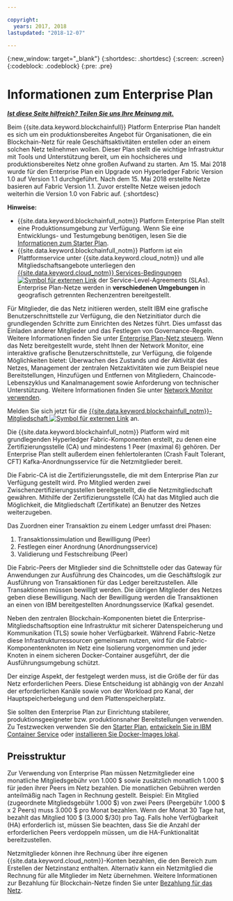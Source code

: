 ```yaml
---

copyright:
  years: 2017, 2018
lastupdated: "2018-12-07"

---
```


{:new_window: target="_blank"}
{:shortdesc: .shortdesc}
{:screen: .screen}
{:codeblock: .codeblock}
{:pre: .pre}

# Informationen zum Enterprise Plan


***[Ist diese Seite hilfreich? Teilen Sie uns Ihre Meinung mit.](https://www.surveygizmo.com/s3/4501493/IBM-Blockchain-Documentation)***


Beim {{site.data.keyword.blockchainfull}} Platform Enterprise Plan handelt es sich um ein produktionsbereites Angebot für Organisationen, die ein Blockchain-Netz für reale Geschäftsaktivitäten erstellen oder an einem solchen Netz teilnehmen wollen. Dieser Plan stellt die wichtige Infrastruktur mit Tools und Unterstützung bereit, um ein hochsicheres und produktionsbereites Netz ohne großen Aufwand zu starten. Am 15. Mai 2018 wurde für den Enterprise Plan ein Upgrade von Hyperledger Fabric Version 1.0 auf Version 1.1 durchgeführt. Nach dem 15. Mai 2018 erstellte Netze basieren auf Fabric Version 1.1. Zuvor erstellte Netze weisen jedoch weiterhin die Version 1.0 von Fabric auf.
{:shortdesc}

**Hinweise:**
- {{site.data.keyword.blockchainfull_notm}} Platform Enterprise Plan stellt eine Produktionsumgebung zur Verfügung. Wenn Sie eine Entwicklungs- und Testumgebung benötigen, lesen Sie die [Informationen zum Starter Plan](starter_plan.html).
- {{site.data.keyword.blockchainfull_notm}} Platform ist ein Plattformservice unter {{site.data.keyword.cloud_notm}} und alle Mitgliedschaftsangebote unterliegen den [{{site.data.keyword.cloud_notm}} Services-Bedingungen ![Symbol für externen Link](images/external_link.svg "Symbol für externen Link")](https://www-03.ibm.com/software/sla/sladb.nsf/sla/bm-6605-13 "{{site.data.keyword.cloud_notm}} Services-Bedingungen") der Service-Level-Agreements (SLAs). Enterprise Plan-Netze werden in **verschiedenen Umgebungen** in geografisch getrennten Rechenzentren bereitgestellt.

Für Mitglieder, die das Netz initiieren werden, stellt IBM eine grafische Benutzerschnittstelle zur Verfügung, die den Netzinitiator durch die grundlegenden Schritte zum Einrichten des Netzes führt. Dies umfasst das Einladen anderer Mitglieder und das Festlegen von Governance-Regeln. Weitere Informationen finden Sie unter [Enterprise Plan-Netz steuern](get_start.html). Wenn das Netz bereitgestellt wurde, steht Ihnen der Network Monitor, eine interaktive grafische Benutzerschnittstelle, zur Verfügung, die folgende Möglichkeiten bietet: Überwachen des Zustands und der Aktivität des Netzes, Management der zentralen Netzaktivitäten wie zum Beispiel neue Bereitstellungen, Hinzufügen und Entfernen von Mitgliedern, Chaincode-Lebenszyklus und Kanalmanagement sowie Anforderung von technischer Unterstützung. Weitere Informationen finden Sie unter [Network Monitor verwenden](v10_dashboard.html).

Melden Sie sich jetzt für die [{{site.data.keyword.blockchainfull_notm}}-Mitgliedschaft ![Symbol für externen Link](images/external_link.svg "Symbol für externen Link")](https://console.bluemix.net/catalog/services/blockchain?env_id=ibm:yp:us-south&taxonomyNavigation=apps) an.

Die {{site.data.keyword.blockchainfull_notm}} Platform wird mit grundlegenden Hyperledger Fabric-Komponenten erstellt, zu denen eine Zertifizierungsstelle (CA) und mindestens 1 Peer (maximal 6) gehören.  Der Enterprise Plan stellt außerdem einen fehlertoleranten (Crash Fault Tolerant, CFT) Kafka-Anordnungsservice für die Netzmitglieder bereit.

Die Fabric-CA ist die Zertifizierungsstelle, die mit dem Enterprise Plan zur Verfügung gestellt wird. Pro Mitglied werden zwei Zwischenzertifizierungsstellen bereitgestellt, die die Netzmitgliedschaft gewähren. Mithilfe der Zertifizierungsstelle (CA) hat das Mitglied auch die Möglichkeit, die Mitgliedschaft (Zertifikate) an Benutzer des Netzes weiterzugeben.

Das Zuordnen einer Transaktion zu einem Ledger umfasst drei Phasen:  
1. Transaktionssimulation und Bewilligung (Peer)
2. Festlegen einer Anordnung (Anordnungsservice)
3. Validierung und Festschreibung (Peer)

Die Fabric-Peers der Mitglieder sind die Schnittstelle oder das Gateway für Anwendungen zur Ausführung des Chaincodes, um die Geschäftslogik zur Ausführung von Transaktionen für das Ledger bereitzustellen.  Alle Transaktionen müssen bewilligt werden. Die übrigen Mitglieder des Netzes geben diese Bewilligung. Nach der Bewilligung werden die Transaktionen an einen von IBM bereitgestellten Anordnungsservice (Kafka) gesendet.

Neben den zentralen Blockchain-Komponenten bietet die Enterprise-Mitgliedschaftsoption eine Infrastruktur mit sicherer Datenspeicherung und Kommunikation (TLS) sowie hoher Verfügbarkeit.  Während Fabric-Netze diese Infrastrukturressourcen gemeinsam nutzen, wird für die Fabric-Komponentenknoten im Netz eine Isolierung vorgenommen und jeder Knoten in einem sicheren Docker-Container ausgeführt, der die Ausführungsumgebung schützt.

Der einzige Aspekt, der festgelegt werden muss, ist die Größe der für das Netz erforderlichen Peers. Diese Entscheidung ist abhängig von der Anzahl der erforderlichen Kanäle sowie von der Workload pro Kanal, der Hauptspeicherbelegung und dem Plattenspeicherplatz.

Sie sollten den Enterprise Plan zur Einrichtung stabilerer, produktionsgeeigneter bzw. produktionsnaher Bereitstellungen verwenden. Zu Testzwecken verwenden Sie den [Starter Plan](starter_plan.html), [entwickeln Sie in IBM Container Service](https://ibm-blockchain.github.io/) oder [installieren Sie Docker-Images lokal](http://hyperledger-fabric.readthedocs.io/en/release-1.1/build_network.html).

<!--- The Enterprise plan provides the ordering service and CA. The membership fee is $1,000, and a per peer fee of $1,000 that is associated with the network. If you want to have high availability (HA), you must purchase an additional peer to provide the HA capabilities. For example, one organization (associated membership fee of $1,000) of two peers ($1,000 X 2 peers) with HA ($1,000 X 2 HA peers) requires a monthly charge of $5,000.  --->

## Preisstruktur  
Zur Verwendung von Enterprise Plan müssen Netzmitglieder eine monatliche Mitgliedsgebühr von 1.000 $ sowie zusätzlich monatlich 1.000 $ für jeden ihrer Peers im Netz bezahlen.  Die monatlichen Gebühren werden anteilmäßig nach Tagen in Rechnung gestellt.  Beispiel: Ein Mitglied (zugeordnete Mitgliedsgebühr 1.000 $) von zwei Peers (Peergebühr 1.000 $ x 2 Peers) muss 3.000 $ pro Monat bezahlen.  Wenn der Monat 30 Tage hat, bezahlt das Mitglied 100 $ (3.000 $/30) pro Tag.  Falls hohe Verfügbarkeit (HA) erforderlich ist, müssen Sie beachten, dass Sie die Anzahl der erforderlichen Peers verdoppeln müssen, um die HA-Funktionalität bereitzustellen.

Netzmitglieder können ihre Rechnung über ihre eigenen {{site.data.keyword.cloud_notm}}-Konten bezahlen, die den Bereich zum Erstellen der Netzinstanz enthalten. Alternativ kann ein Netzmitglied die Rechnung für alle Mitglieder im Netz übernehmen. Weitere Informationen zur Bezahlung für Blockchain-Netze finden Sie unter [Bezahlung für das Netz](howto/paying_mode.html).
